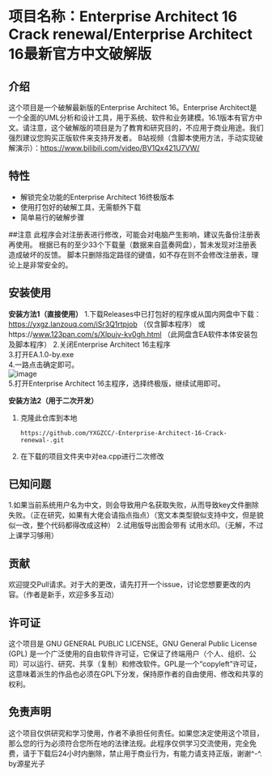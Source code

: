 # 项目名称：Enterprise Architect 16 Crack renewal/Enterprise Architect 16最新官方中文破解版

## 介绍

这个项目是一个破解最新版的Enterprise Architect 16。Enterprise Architect是一个全面的UML分析和设计工具，用于系统、软件和业务建模。16.1版本有官方中文。请注意，这个破解版的项目是为了教育和研究目的，不应用于商业用途。我们强烈建议您购买正版软件来支持开发者。
B站视频（含脚本使用方法，手动实现破解演示）：https://www.bilibili.com/video/BV1Qx421U7VW/

## 特性

- 解锁完全功能的Enterprise Architect 16终极版本
- 使用打包好的破解工具，无需额外下载
- 简单易行的破解步骤

##注意
此程序会对注册表进行修改，可能会对电脑产生影响，建议先备份注册表再使用。
根据已有的至少33个下载量（数据来自蓝奏网盘），暂未发现对注册表造成破坏的反馈。
脚本只删除指定路径的键值，如不存在则不会修改注册表，理论上是非常安全的。


## 安装使用

**安装方法1（直接使用）**
1.下载Releases中已打包好的程序或从国内网盘中下载：https://yxgz.lanzouq.com/iSr3Q1rtpjob （仅含脚本程序）  或https://www.123pan.com/s/Xlpujv-kv0gh.html （此网盘含EA软件本体安装包及脚本程序）
2.关闭Enterprise Architect 16主程序  
3.打开EA.1.0-by.exe  
4.一路点击确定即可。  
![image](https://github.com/YXGZCC/-Enterprise-Architect-16-Crack-renewal-/assets/126076094/49688d80-04e9-4dcc-90a1-1f6193b22c25)  
5.打开Enterprise Architect 16主程序，选择终极版，继续试用即可。


**安装方法2（用于二次开发）**
1. 克隆此仓库到本地
   ```
   https://github.com/YXGZCC/-Enterprise-Architect-16-Crack-renewal-.git
   ```
2. 在下载的项目文件夹中对ea.cpp进行二次修改

## 已知问题
1.如果当前系统用户名为中文，则会导致用户名获取失败，从而导致key文件删除失败。（正在研究，如果有大佬会请指点指点）（宽文本类型貌似支持中文，但是貌似一改，整个代码都得改成这种）
2.试用版导出图会带有 试用水印。（无解，不过上课学习够用）


## 贡献

欢迎提交Pull请求。对于大的更改，请先打开一个issue，讨论您想要更改的内容。（作者是新手，欢迎多多互动）

## 许可证

这个项目是 GNU GENERAL PUBLIC LICENSE。GNU General Public License (GPL) 是一个广泛使用的自由软件许可证，它保证了终端用户（个人、组织、公司）可以运行、研究、共享（复制）和修改软件。GPL是一个“copyleft”许可证，这意味着派生的作品也必须在GPL下分发，保持原作者的自由使用、修改和共享的权利。

## 免责声明

这个项目仅供研究和学习使用，作者不承担任何责任。如果您决定使用这个项目，那么您的行为必须符合您所在地的法律法规。此程序仅供学习交流使用，完全免费，请于下载后24小时内删除，禁止用于商业行为，有能力请支持正版，谢谢^-^. by源星光子
